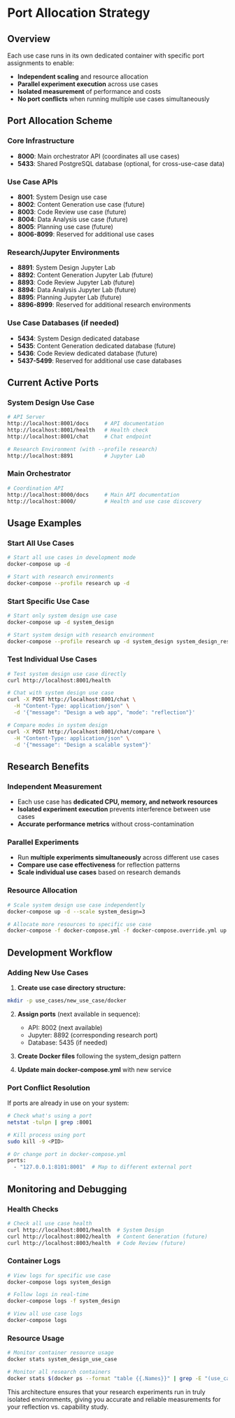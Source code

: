 # Port Allocation Strategy

## Overview

Each use case runs in its own dedicated container with specific port assignments to enable:
- **Independent scaling** and resource allocation
- **Parallel experiment execution** across use cases
- **Isolated measurement** of performance and costs
- **No port conflicts** when running multiple use cases simultaneously

## Port Allocation Scheme

### Core Infrastructure
- **8000**: Main orchestrator API (coordinates all use cases)
- **5433**: Shared PostgreSQL database (optional, for cross-use-case data)

### Use Case APIs
- **8001**: System Design use case
- **8002**: Content Generation use case (future)
- **8003**: Code Review use case (future)
- **8004**: Data Analysis use case (future)
- **8005**: Planning use case (future)
- **8006-8099**: Reserved for additional use cases

### Research/Jupyter Environments
- **8891**: System Design Jupyter Lab
- **8892**: Content Generation Jupyter Lab (future)
- **8893**: Code Review Jupyter Lab (future)
- **8894**: Data Analysis Jupyter Lab (future)
- **8895**: Planning Jupyter Lab (future)
- **8896-8999**: Reserved for additional research environments

### Use Case Databases (if needed)
- **5434**: System Design dedicated database
- **5435**: Content Generation dedicated database (future)
- **5436**: Code Review dedicated database (future)
- **5437-5499**: Reserved for additional use case databases

## Current Active Ports

### System Design Use Case
```bash
# API Server
http://localhost:8001/docs     # API documentation
http://localhost:8001/health   # Health check
http://localhost:8001/chat     # Chat endpoint

# Research Environment (with --profile research)
http://localhost:8891          # Jupyter Lab
```

### Main Orchestrator
```bash
# Coordination API
http://localhost:8000/docs     # Main API documentation
http://localhost:8000/         # Health and use case discovery
```

## Usage Examples

### Start All Use Cases
```bash
# Start all use cases in development mode
docker-compose up -d

# Start with research environments
docker-compose --profile research up -d
```

### Start Specific Use Case
```bash
# Start only system design use case
docker-compose up -d system_design

# Start system design with research environment
docker-compose --profile research up -d system_design system_design_research
```

### Test Individual Use Cases
```bash
# Test system design use case directly
curl http://localhost:8001/health

# Chat with system design use case
curl -X POST http://localhost:8001/chat \
  -H "Content-Type: application/json" \
  -d '{"message": "Design a web app", "mode": "reflection"}'

# Compare modes in system design
curl -X POST http://localhost:8001/chat/compare \
  -H "Content-Type: application/json" \
  -d '{"message": "Design a scalable system"}'
```

## Research Benefits

### Independent Measurement
- Each use case has **dedicated CPU, memory, and network resources**
- **Isolated experiment execution** prevents interference between use cases
- **Accurate performance metrics** without cross-contamination

### Parallel Experiments
- Run **multiple experiments simultaneously** across different use cases
- **Compare use case effectiveness** for reflection patterns
- **Scale individual use cases** based on research demands

### Resource Allocation
```bash
# Scale system design use case independently
docker-compose up -d --scale system_design=3

# Allocate more resources to specific use case
docker-compose -f docker-compose.yml -f docker-compose.override.yml up -d
```

## Development Workflow

### Adding New Use Cases

1. **Create use case directory structure:**
```bash
mkdir -p use_cases/new_use_case/docker
```

2. **Assign ports** (next available in sequence):
   - API: 8002 (next available)
   - Jupyter: 8892 (corresponding research port)
   - Database: 5435 (if needed)

3. **Create Docker files** following the system_design pattern

4. **Update main docker-compose.yml** with new service

### Port Conflict Resolution

If ports are already in use on your system:

```bash
# Check what's using a port
netstat -tulpn | grep :8001

# Kill process using port
sudo kill -9 <PID>

# Or change port in docker-compose.yml
ports:
  - "127.0.0.1:8101:8001"  # Map to different external port
```

## Monitoring and Debugging

### Health Checks
```bash
# Check all use case health
curl http://localhost:8001/health  # System Design
curl http://localhost:8002/health  # Content Generation (future)
curl http://localhost:8003/health  # Code Review (future)
```

### Container Logs
```bash
# View logs for specific use case
docker-compose logs system_design

# Follow logs in real-time
docker-compose logs -f system_design

# View all use case logs
docker-compose logs
```

### Resource Usage
```bash
# Monitor container resource usage
docker stats system_design_use_case

# Monitor all research containers
docker stats $(docker ps --format "table {{.Names}}" | grep -E "(use_case|research)")
```

This architecture ensures that your research experiments run in truly isolated environments, giving you accurate and reliable measurements for your reflection vs. capability study.
